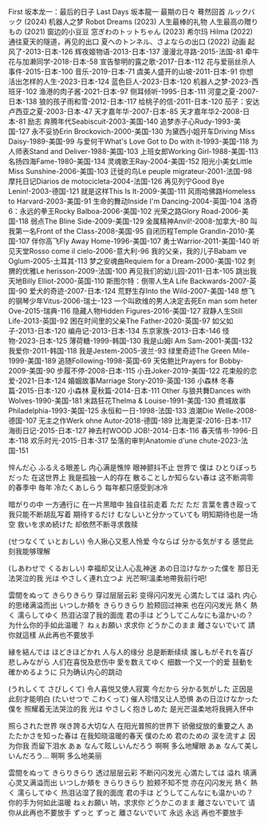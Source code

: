 First
坂本龙一：最后的日子‎ Last Days 坂本龍一 最期の日々
蓦然回首 ルックバック (2024)
机器人之梦 Robot Dreams (2023)
人生最棒的礼物 人生最高の贈りもの (2021)
窗边的小豆豆 窓ぎわのトットちゃん (2023)
希尔玛 Hilma (2022)
通往夏天的隧道，再见的出口 夏へのトンネル、さよならの出口 (2022)
动画
起风了-2013-日本-126
辉夜姬物语-2013-日本-137
漫漫北寻路-2015-法国-81
牵牛花与加濑同学-2018-日本-58
宣告黎明的露之歌-2017-日本-112
花与爱丽丝杀人事件-2015-日本-100
音乐-2019-日本-71
虞美人盛开的山坡-2011-日本-91
你想活出怎样的人生-2023-日本-124
蓝色巨人-2023-日本-120
机器人之梦-2023-西班牙-102
渔港的肉子酱-2021-日本-97
侧耳倾听-1995-日本-111
河童之夏-2007-日本-138
狼的孩子雨和雪-2012-日本-117
给桃子的信-2011-日本-120
茄子：安达卢西亚之夏-2003-日本-47
天才嘉年华-2007-日本-85
天才嘉年华2-2008-日本-81
励志
奔腾年代Seabiscuit-2003-美国-140
追梦赤子心Rudy-1993-美国-127
永不妥协Erin Brockovich-2000-美国-130
为黛西小姐开车Driving Miss Daisy-1989-美国-99
与爱何干What's Love Got to Do with it-1993-美国-118
为人师表Stand and Deliver-1988-美国-103
上班女郎Working Girl-1988-美国-113
名扬四海Fame-1980-美国-134
灵魂歌王Ray-2004-美国-152
阳光小美女Little Miss Sunshine-2006-美国-103
迁徙的鸟Le peuple migrateur-2001-法国-98
摩托日记Diarios de motocicleta-2004-法国-126
再见列宁Good Bye Lenin!-2003-德国-121
就是这样This Is It-2009-美国-111
风雨哈佛路Homeless to Harvard-2003-美国-91
生命的舞动Inside I'm Dancing-2004-英国-104
洛奇6：永远的拳王Rocky Balboa-2006-美国-102
光荣之路Glory Road-2006-美国-118
弱点The Bline Side-2009-美国-129
金属精神Anvil!-2008-加拿大-80
叫我第一名Front of the Class-2008-美国-95
自闭历程Temple Grandin-2010-美国-107
伴你高飞Fly Away Home-1996-美国-107
勇士Warrior-2011-美国-140
听见天堂Rosso come il cielo-2006-意大利-96
我的父亲，我的儿子Babam ve Oglum-2005-土耳其-113
梦之安魂曲Requiem for a Dream-2000-美国-102
刺猬的优雅Le herisson-2009-法国-100
再见我们的幼儿园-2011-日本-105
跳出我天地Billy Elliot-2000-英国-110
斯图尔特：倒带人生A Life Backwards-2007-英国-90
爱犬的奇迹-2007-日本-124
荒野生存Into the Wild-2007-美国-148
想飞的钢琴少年Vitus-2006-瑞士-123
一个叫欧维的男人决定去死En man som heter Ove-2015-瑞典-116
隐藏人物Hidden Figures-2016-美国-127
寂静人生Still Life-2013-英国-92
困在时间里的父亲The Father-2020-英国-97
如父如子-2013-日本-120
编舟记-2013-日本-134
东京家族-2013-日本-146
怪物-2023-日本-125
薄荷糖-1999-韩国-130
我是山姆I Am Sam-2001-美国-132
我爱你-2011-韩国-118
我是Jestem-2005-波兰-93
绿里奇迹The Green Mile-1999-美国-189
追随Following-1998-英国-69
天佑鲍比Prayers for Bobby-2009-美国-90
步履不停-2008-日本-115
小丑Joker-2019-美国-122
花束般的恋爱-2021-日本-124
婚姻故事Marriage Story-2019-英国-136
小森林 冬春篇-2015-日本-120
小森林 夏秋篇-2014-日本-111
Other
与狼共舞Dances with Wolves-1990-美国-181
末路狂花Thelma & Louise-1991-美国-130
费城故事Philadelphia-1993-美国-125
永恒和一日-1998-法国-133
浪潮Die Welle-2008-德国-107
无主之作Werk ohne Autor-2018-德国-189
比海更深-2016-日本-117
海街日记-2015-日本-127
神去村WOOD JOB!-2014-日本-116
春天情书-1996-日本-118
欢乐时光-2015-日本-317
坠落的审判Anatomie d'une chute-2023-法国-151

悴んだ心 ふるえる眼差し
内心满是憔悴 眼神颤抖不止
世界で 僕は ひとりぼっちだった 
在这世界上 我是孤独一人的存在
散ることしか知らない春は
这不断凋零的春季中
毎年 冷たくあしらう
每年都只感受到冰冷

暗がりの中 一方通行に
在一片黑暗中 独自往前走着
ただ ただ 言葉を書き殴って
我只能不断胡乱写着
期待するだけ むなしいと分かっていても
明知期待也是一场空
救いを求め続けた
却依然不断寻求救赎

(せつなくて いとおしい)
令人揪心又惹人怜爱
今ならば 分かる気がする
感觉此刻我能够理解

(しあわせで くるおしい)
幸福却又让人心乱神迷
あの日泣けなかった僕を
那日无法哭泣的我
光は やさしく連れ立つよ
光芒啊!溫柔地帶我前行吧!

雲間をぬって きらりきらり
穿过层层云彩 变得闪闪发光
心満たしては 溢れ
内心的思绪满溢而出
いつしか頬を きらりきらり
脸颊回过神来 也在闪闪发光
熱く 熱く 濡らしてゆく
热泪沾湿了我的面庞
君の手は どうしてこんなにも温かいの？
为什么你的手如此温暖？
ねぇお願い
求求你
どうかこのまま 離さないでいて
請你就這樣 从此再也不要放手

縁を結んでは ほどきほどかれ
人与人的缘分 总是断断续续
誰しもがそれを喜び 悲しみながら
人们在喜悦及悲伤中
愛を数えてゆく
细数一个又一个的爱
鼓動を確かめるように
只为确认内心的跳动

(うれしくて さびしくて)
令人喜悦又使人寂寞
今だから 分かる気がした
正因是此刻才能明白
(たいせつで こわくって)
催人珍惜又让人恐惧
あの日泣けなかった僕を
照耀着无法哭泣的我
光は やさしく抱きしめた
是光芒温柔地将我拥入怀中

照らされた世界 咲き誇る大切な人
在阳光普照的世界下 骄傲绽放的重要之人
あたたかさを知った春は
在我知晓温暖的春天
僕のため 君のための 涙を流すよ
因为你我 而留下泪水
あぁ なんて眩しいんだろう
啊啊 多么地耀眼
あぁ なんて美しいんだろう…
啊啊 多么地美丽

雲間をぬって きらりきらり
透过层层云彩 不断闪闪发光
心満たしては 溢れ
填满心灵又满溢而出
いつしか頬を きらりきらり
脸颊不知不觉 亦在闪闪发光
熱く 熱く 濡らしてゆく
热泪沾湿了我的面庞
君の手は どうしてこんなにも温かいの？
你的手为何如此温暖
ねぇお願い
呐，求求你
どうかこのまま 離さないでいて
请你从此再也不要放手
ずっと ずっと 離さないでいて
永远 永远 再也不要放手
